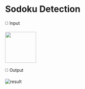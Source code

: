 # Sodoku Detection

◻️ Input 


<img src="![sudoku1](https://github.com/SajedehGharabadian/sodoku_detection/assets/76538787/6fe35c7b-bf67-465b-9ec9-51d40e166641)" width="100">

◻️ Output

![result](https://github.com/SajedehGharabadian/sodoku_detection/assets/76538787/6a2b116c-bcdc-46d5-a074-c556a31be80a)
